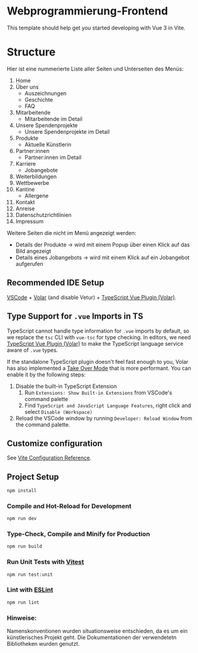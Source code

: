 # Webprogrammierung-Frontend

This template should help get you started developing with Vue 3 in Vite.

# Structure

Hier ist eine nummerierte Liste aller Seiten und Unterseiten des Menüs:

1. Home
2. Über uns
   - Auszeichnungen
   - Geschichte
   - FAQ
3. Mitarbeitende
   - Mitarbeitende im Detail
4. Unsere Spendenprojekte
   - Unsere Spendenprojekte im Detail
5. Produkte
   - Aktuelle Künstlerin
6. Partner:innen
   - Partner:innen im Detail
7. Karriere
   - Jobangebote
8. Weiterbildungen
9. Wettbewerbe
10. Kantine
    - Allergene
11. Kontakt
12. Anreise
13. Datenschutzrichtlinien
14. Impressum

Weitere Seiten die nicht im Menü angezeigt werden:
 - Details der Produkte -> wird mit einem Popup über einen Klick auf das Bild angezeigt
 - Details eines Jobangebots -> wird mit einem Klick auf ein Jobangebot aufgerufen

## Recommended IDE Setup

[VSCode](https://code.visualstudio.com/) + [Volar](https://marketplace.visualstudio.com/items?itemName=Vue.volar) (and disable Vetur) + [TypeScript Vue Plugin (Volar)](https://marketplace.visualstudio.com/items?itemName=Vue.vscode-typescript-vue-plugin).

## Type Support for `.vue` Imports in TS

TypeScript cannot handle type information for `.vue` imports by default, so we replace the `tsc` CLI with `vue-tsc` for type checking. In editors, we need [TypeScript Vue Plugin (Volar)](https://marketplace.visualstudio.com/items?itemName=Vue.vscode-typescript-vue-plugin) to make the TypeScript language service aware of `.vue` types.

If the standalone TypeScript plugin doesn't feel fast enough to you, Volar has also implemented a [Take Over Mode](https://github.com/johnsoncodehk/volar/discussions/471#discussioncomment-1361669) that is more performant. You can enable it by the following steps:

1. Disable the built-in TypeScript Extension
    1) Run `Extensions: Show Built-in Extensions` from VSCode's command palette
    2) Find `TypeScript and JavaScript Language Features`, right click and select `Disable (Workspace)`
2. Reload the VSCode window by running `Developer: Reload Window` from the command palette.

## Customize configuration

See [Vite Configuration Reference](https://vitejs.dev/config/).

## Project Setup

```sh
npm install
```

### Compile and Hot-Reload for Development

```sh
npm run dev
```

### Type-Check, Compile and Minify for Production

```sh
npm run build
```

### Run Unit Tests with [Vitest](https://vitest.dev/)

```sh
npm run test:unit
```

### Lint with [ESLint](https://eslint.org/)

```sh
npm run lint
```

### Hinweise:

Namenskonventionen wurden situationsweise entschieden, da es um ein künstlerisches Projekt geht.
Die Dokumentationen der verwendetetn Bibliotheken wurden genutzt.